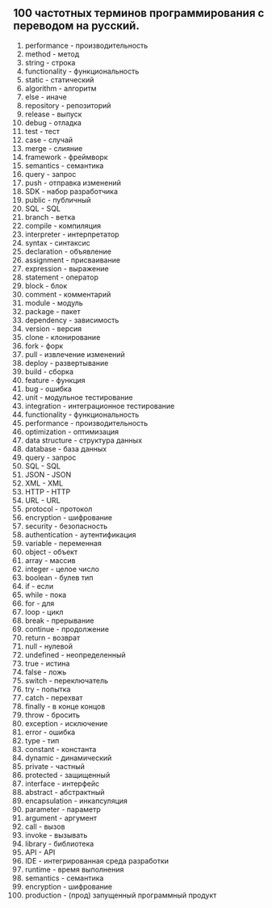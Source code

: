 ## 100 частотных терминов программирования с переводом на русский.

1. performance - производительность
2. method - метод
3. string - строка
4. functionality - функциональность
5. static - статический
6. algorithm - алгоритм
7. else - иначе
8. repository - репозиторий
9. release - выпуск
10. debug - отладка
11. test - тест
12. case - случай
13. merge - слияние
14. framework - фреймворк
15. semantics - семантика
16. query - запрос
17. push - отправка изменений
18. SDK - набор разработчика
19. public - публичный
20. SQL - SQL
21. branch - ветка
22. compile - компиляция
23. interpreter - интерпретатор
24. syntax - синтаксис
25. declaration - объявление
26. assignment - присваивание
27. expression - выражение
28. statement - оператор
29. block - блок
30. comment - комментарий
31. module - модуль
32. package - пакет
33. dependency - зависимость
34. version - версия
35. clone - клонирование
36. fork - форк
37. pull - извлечение изменений
38. deploy - развертывание
39. build - сборка
40. feature - функция
41. bug - ошибка
42. unit - модульное тестирование
43. integration - интеграционное тестирование
44. functionality - функциональность
45. performance - производительность
46. optimization - оптимизация
47. data structure - структура данных
48. database - база данных
49. query - запрос
50. SQL - SQL
51. JSON - JSON
52. XML - XML
53. HTTP - HTTP
54. URL - URL
55. protocol - протокол
56. encryption - шифрование
57. security - безопасность
58. authentication - аутентификация
59. variable - переменная
60. object - объект
61. array - массив
62. integer - целое число
63. boolean - булев тип
64. if - если
65. while - пока
66. for - для
67. loop - цикл
68. break - прерывание
69. continue - продолжение
70. return - возврат
71. null - нулевой
72. undefined - неопределенный
73. true - истина
74. false - ложь
75. switch - переключатель
76. try - попытка
77. catch - перехват
78. finally - в конце концов
79. throw - бросить
80. exception - исключение
81. error - ошибка
82. type - тип
83. constant - константа
84. dynamic - динамический
85. private - частный
86. protected - защищенный
87. interface - интерфейс
88. abstract - абстрактный
89. encapsulation - инкапсуляция
90. parameter - параметр
91. argument - аргумент
92. call - вызов
93. invoke - вызывать
94. library - библиотека
95. API - API
96. IDE - интегрированная среда разработки
97. runtime - время выполнения
98. semantics - семантика
99. encryption - шифрование
100. production - (прод) запущенный программный продукт
